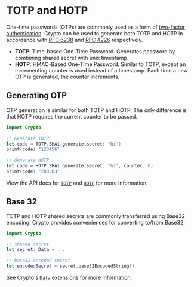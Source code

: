 # TOTP and HOTP

One-time passwords (OTPs) are commonly used as a form of [two-factor authentication](https://en.wikipedia.org/wiki/Multi-factor_authentication). Crypto can be used to generate both TOTP and HOTP in accordance with [RFC 6238](https://tools.ietf.org/html/rfc6238) and [RFC 4226](https://tools.ietf.org/html/rfc4226
) respectively.

- **TOTP**: Time-based One-Time Password. Generates password by combining shared secret with unix timestamp.
- **HOTP**: HMAC-Based One-Time Password. Similar to TOTP, except an incrementing counter is used instead of a timestamp. Each time a new OTP is generated, the counter increments.

## Generating OTP

OTP generation is similar for both TOTP and HOTP. The only difference is that HOTP requires the current counter to be passed.

```swift
import Crypto

// Generate TOTP
let code = TOTP.SHA1.generate(secret: "hi")
print(code) "123456"

// Generate HOTP
let code = HOTP.SHA1.generate(secret: "hi", counter: 0)
print(code) "208503"
```

View the API docs for [`TOTP`](#fixme) and [`HOTP`](#fixme) for more information.

## Base 32

TOTP and HOTP shared secrets are commonly transferred using Base32 encoding. Crypto provides conveniences for converting to/from Base32.

```swift
import Crypto

// shared secret
let secret: Data = ...

// base32 encoded secret
let encodedSecret = secret.base32EncodedString()
```

See Crypto's [`Data`](#fixme) extensions for more information. 
